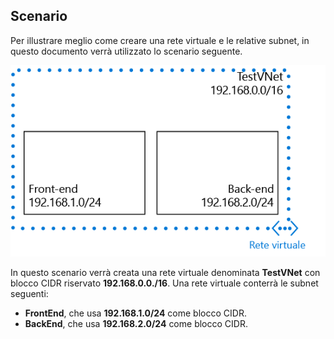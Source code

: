 ## <a name="scenario"></a>Scenario
Per illustrare meglio come creare una rete virtuale e le relative subnet, in questo documento verrà utilizzato lo scenario seguente.

![Scenario di una rete virtuale](./media/virtual-networks-create-vnet-scenario-include/vnet-scenario.png)

In questo scenario verrà creata una rete virtuale denominata **TestVNet** con blocco CIDR riservato **192.168.0.0./16**. Una rete virtuale conterrà le subnet seguenti: 

* **FrontEnd**, che usa **192.168.1.0/24** come blocco CIDR.
* **BackEnd**, che usa **192.168.2.0/24** come blocco CIDR.



<!--HONumber=Jan17_HO1-->


